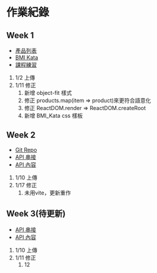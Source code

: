 # 作業紀錄

## Week 1

- [產品列表](https://yuyeh1212.github.io/React_hw/w1/index.html)
- [BMI Kata](https://yuyeh1212.github.io/React_hw/w1_BMIKata/index.html)
- [課程練習](https://yuyeh1212.github.io/React_hw/w1_Kata/index.html)

1. 1/2 上傳
2. 1/11 修正
   1. 新增 object-fit 樣式
   2. 修正 products.map(item => product)來更符合語意化
   3. 修正 ReactDOM.render => ReactDOM.createRoot
   4. 新增 BMI_Kata css 樣板

## Week 2

- [Git Repo](https://github.com/yuyeh1212/React_hw/tree/main/w2)
- [API 串接](https://yuyeh1212.github.io/React_hw/)
- [API 內容](https://ec-course-api.hexschool.io/v2/api/yuyeh1212/products/all)

1. 1/10 上傳
2. 1/17 修正
   1. 未用vite，更新重作

## Week 3(待更新)

- [API 串接](https://yuyeh1212.github.io/React_hw/w2/upload-data.html)
- [API 內容](https://ec-course-api.hexschool.io/v2/api/yuyeh/products/all)

1. 1/10 上傳
2. 1/11 修正
   1. 12

